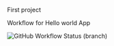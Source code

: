 First project

Workflow for Hello world App

![GitHub Workflow Status (branch)](https://img.shields.io/github/actions/workflow/status/DamianFloyd/john/main.yml?branch=master)
